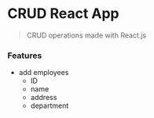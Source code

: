 # CRUD React App
> CRUD operations made with React.js

### Features
- add employees
   - ID
   - name
   - address
   - department
   

